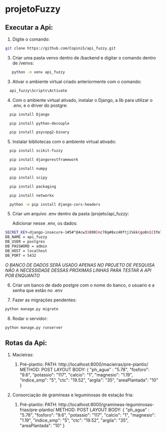 # projetoFuzzy
## Executar a Api:
1. Digite o comando:
```bash   
git clone https://github.com/CopiniS/api_fuzzy.git
```

3. Criar uma pasta venvs dentro de /backend e digitar o comando dentro de /venvs:
```bash  
   python -m venv api_fuzzy
```
3. Ativar o ambiente virtual criado anteriormente com o comando:
```bash 
  api_fuzzy\Scripts\Activate
```
4. Com o ambiente virtual ativado, instalar o Django, a lib para utilizar o .env, e o driver do postgre:
```bash 
  pip install Django
```
```bash 
  pip install python-decouple
```
```bash 
  pip install psycopg2-binary
```

5. Instalar bibliotecas com o ambiente virtual ativado: 
```bash 
  pip install scikit-fuzzy
```
```bash 
  pip install djangorestframework
```
```bash 
  pip install numpy
```
```bash 
  pip install scipy
```
```bash 
  pip install packaging
```
```bash 
  pip install networkx
```
```bash 
  python -m pip install django-cors-headers
```

5. Criar um arquivo .env dentro da pasta /projeto/api_fuzzy:

   Adicionar nesse .env, os dados:

```bash 
SECRET_KEY=django-insecure-1#5#^@4cw3)890)nc78q#8xz40ftj1%kk(go0n1(3fmlsr)(9w
DB_NAME = api_fuzzy
DB_USER = postgres
DB_PASSWORD = admin
DB_HOST = localhost
DB_PORT = 5432
```

*O BANCO DE DADOS SERÁ USADO APENAS NO PROJETO DE PESQUISA
NÃO A NECESSIDADE DESSAS PRÓXIMAS LINHAS PARA TESTAR A API POR ENQUANTO*

6. Criar um banco de dado postgre com o nome do banco, o usuario e a senha que estão no .env

7. Fazer as migrações pendentes:
```bash
python manage.py migrate
```

8. Rodar o servidor:
```bash
python manage.py runserver
```

## Rotas da Api:

1. Macieiras:
   1. Pré-plantio:
      PATH: http://localhost:8000/macieiras/pre-plantio/
      METHOD: POST
      LAYOUT BODY: {
                  	"ph_agua" : "5.78",
                  	"fosforo": "9.6",
                  	"potassio": "117",
                  	"calcio": "1",
                  	"magnesio": "1.19",
                  	"indice_smp": "5",
                  	"ctc": "19.52",
                  	"argila": "35",
                  	"areaPlantada": "10"
                  }

2. Consorciação de gramíneas e leguminosas de estação fria:
   1. Pré-plantio:
      PATH: http://localhost:8000/gramineas-leguminosas-frias/pre-plantio/
      METHOD: POST
      LAYOUT BODY: {
                  	"ph_agua" : "5.78",
                  	"fosforo": "9.6",
                  	"potassio": "117",
                  	"calcio": "1",
                  	"magnesio": "1.19",
                  	"indice_smp": "5",
                  	"ctc": "19.52",
                  	"argila": "35",
                  	"areaPlantada": "10"
                  }
      

   





   
